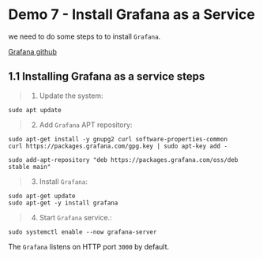 # Demo 7 - Install Grafana as a Service

we need to do some steps to to install `Grafana`.

[Grafana github](https://github.com/grafana/grafana)

## 1.1 Installing Grafana as a service steps

> 1. Update the system:

```
sudo apt update
```
> 2. Add `Grafana` APT repository:

```
sudo apt-get install -y gnupg2 curl software-properties-common
curl https://packages.grafana.com/gpg.key | sudo apt-key add -
```
```
sudo add-apt-repository "deb https://packages.grafana.com/oss/deb stable main"
```

> 3. Install `Grafana`:
```
sudo apt-get update
sudo apt-get -y install grafana
```

> 4. Start `Grafana` service.:
```
sudo systemctl enable --now grafana-server
```
The `Grafana` listens on HTTP port `3000` by default.